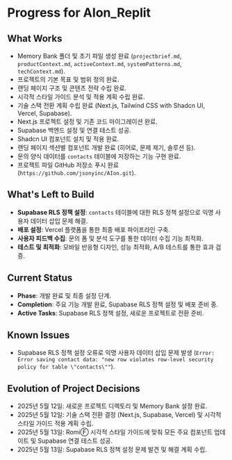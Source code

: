 # Progress for AIon_Replit

## What Works
- Memory Bank 폴더 및 초기 파일 생성 완료 (`projectbrief.md`, `productContext.md`, `activeContext.md`, `systemPatterns.md`, `techContext.md`).
- 프로젝트의 기본 목표 및 범위 정의 완료.
- 랜딩 페이지 구조 및 콘텐츠 전략 수립 완료.
- 시각적 스타일 가이드 분석 및 적용 계획 수립 완료.
- 기술 스택 전환 계획 수립 완료 (Next.js, Tailwind CSS with Shadcn UI, Vercel, Supabase).
- Next.js 프로젝트 설정 및 기존 코드 마이그레이션 완료.
- Supabase 백엔드 설정 및 연결 테스트 성공.
- Shadcn UI 컴포넌트 설치 및 적용 완료.
- 랜딩 페이지 섹션별 컴포넌트 개발 완료 (히어로, 문제 제기, 솔루션 등).
- 문의 양식 데이터를 `contacts` 테이블에 저장하는 기능 구현 완료.
- 프로젝트 파일 GitHub 저장소 푸시 완료 (`https://github.com/jsonyinc/AIon.git`).

## What's Left to Build
- **Supabase RLS 정책 설정**: `contacts` 테이블에 대한 RLS 정책 설정으로 익명 사용자 데이터 삽입 문제 해결.
- **배포 설정**: Vercel 플랫폼을 통한 최종 배포 파이프라인 구축.
- **사용자 피드백 수집**: 문의 폼 및 분석 도구를 통한 데이터 수집 기능 최적화.
- **테스트 및 최적화**: 모바일 반응형 디자인, 성능 최적화, A/B 테스트를 통한 효과 검증.

## Current Status
- **Phase**: 개발 완료 및 최종 설정 단계.
- **Completion**: 주요 기능 개발 완료, Supabase RLS 정책 설정 및 배포 준비 중.
- **Active Tasks**: Supabase RLS 정책 설정, 새로운 프로젝트로 전환 준비.

## Known Issues
- Supabase RLS 정책 설정 오류로 익명 사용자 데이터 삽입 문제 발생 (`Error: Error saving contact data: "new row violates row-level security policy for table \"contacts\""`).

## Evolution of Project Decisions
- 2025년 5월 12일: 새로운 프로젝트 디렉토리 및 Memory Bank 설정 완료.
- 2025년 5월 12일: 기술 스택 전환 결정 (Next.js, Supabase, Vercel) 및 시각적 스타일 가이드 적용 계획 수립.
- 2025년 5월 13일: RomiⒻ 시각적 스타일 가이드에 맞춰 모든 주요 컴포넌트 업데이트 및 Supabase 연결 테스트 성공.
- 2025년 5월 13일: Supabase RLS 정책 설정 문제 발견 및 해결 계획 수립.
